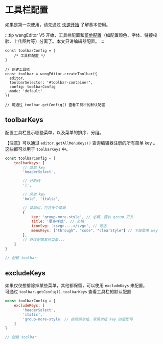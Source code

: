 # 工具栏配置

如果是第一次使用，请先通过 [快速开始](/v5/guide/getting-started.html) 了解基本使用。

:::tip
wangEditor V5 开始，工具栏配置和[菜单配置](/v5/guide/menu-config.html)（如配置颜色、字体、链接校验、上传图片等）分离了。本文只讲编辑器配置。
:::

```js{2}
const toolbarConfig = {
    /* 工具栏配置 */
}

// 创建工具栏
const toolbar = wangEditor.createToolbar({
  editor,
  toolbarSelector: '#toolbar-container',
  config: toolbarConfig
  mode: 'default'
})

// 可通过 toolbar.getConfig() 查看工具栏的默认配置
```

## toolbarKeys

配置工具栏显示哪些菜单，以及菜单的排序、分组。

【注意】可以通过 `editor.getAllMenuKeys()` 查询编辑器注册的所有菜单 key 。这些都可以用于 `toolbarKeys` 中。

```js
const toolbarConfig = {
    toolbarKeys: [
        // 菜单 key
        'headerSelect',

        // 分割线
        '|',

        // 菜单 key
        'bold', 'italic',

        // 菜单组，包含多个菜单
        {
            key: 'group-more-style', // 必填，要以 group 开头
            title: '更多样式', // 必填
            iconSvg: '<svg>....</svg>', // 可选
            menuKeys: ["through", "code", "clearStyle"] // 下级菜单 key ，必填
        },
        // 继续配置其他菜单...
    ]
}

// 创建 toolbar
```

## excludeKeys

如果仅仅想排除掉某些菜单，其他都保留，可以使用 `excludeKeys` 来配置。<br>
可通过 `toolbar.getConfig().toolbarKeys` 查看工具栏的默认配置

```js
const toolbarConfig = {
    excludeKeys: [
        'headerSelect',
        'italic',
        'group-more-style' // 排除菜单组，写菜单组 key 的值即可
    ]
}

// 创建 toolbar
```
